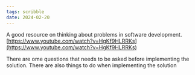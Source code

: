 ```yaml
---
tags: scribble
date: 2024-02-20
---
```


A good resource on thinking about problems in software development.
[https://www.youtube.com/watch?v=HgKf9HLRRKs](https://www.youtube.com/watch?v=HgKf9HLRRKs)

There are ome questions that needs to be asked before implementing the solution.
There are also things to do when implementing the solution
